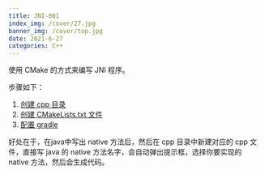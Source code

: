 ```yaml
---
title: JNI-001
index_img: /cover/27.jpg
banner_img: /cover/top.jpg
date: 2021-6-27
categories: C++
---
```


使用 CMake 的方式来编写 JNI 程序。



步骤如下：

1. [创建 cpp 目录 ](https://developer.android.google.cn/studio/projects/add-native-code.html#create-sources)
2. [创建 CMakeLists.txt 文件](https://developer.android.google.cn/studio/projects/configure-cmake)
3. [配置 gradle ](https://developer.android.google.cn/studio/projects/gradle-external-native-builds)

好处在于，在java中写出 native 方法后，然后在 cpp 目录中新建对应的 cpp 文件，直接写 java 的 native 方法名字，会自动弹出提示框，选择你要实现的 native 方法，然后会生成代码。